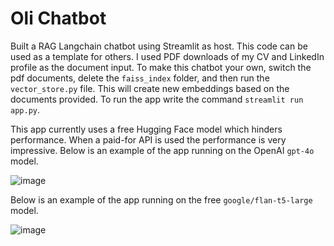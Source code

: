 # Oli Chatbot

Built a RAG Langchain chatbot using Streamlit as host. This code can be used as a template for others. I used PDF downloads of my CV and LinkedIn profile as the document input. To make this chatbot your own, switch the pdf documents, delete the `faiss_index` folder, and then run the `vector_store.py` file. This will create new embeddings based on the documents provided. To run the app write the command `streamlit run app.py`. 

This app currently uses a free Hugging Face model which hinders performance. When a paid-for API is used the performance is very impressive. Below is an example of the app running on the OpenAI `gpt-4o` model.

![image](https://github.com/user-attachments/assets/baf4b34b-1363-46df-b0d4-bcd578ac4303)

Below is an example of the app running on the free `google/flan-t5-large` model.

![image](https://github.com/user-attachments/assets/1d3e0a6e-5d8c-41e1-a026-db3c896581ab)

